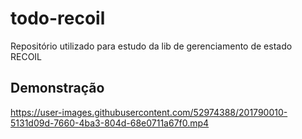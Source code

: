 # todo-recoil
Repositório utilizado para estudo da lib de gerenciamento de estado RECOIL

## Demonstração



https://user-images.githubusercontent.com/52974388/201790010-5131d09d-7660-4ba3-804d-68e0711a67f0.mp4

